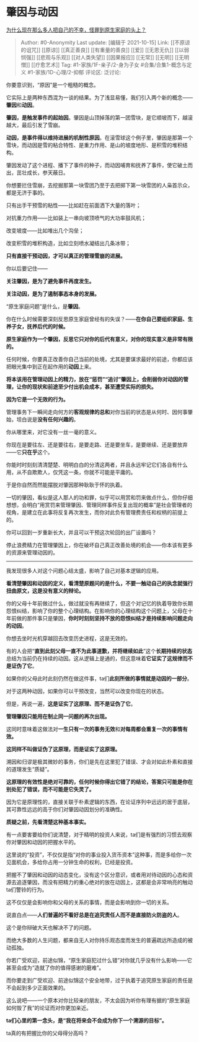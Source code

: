 # 肇因与动因
[为什么现在那么多人把自己的不幸，怪罪到原生家庭的头上？](https://www.zhihu.com/question/383698138/answer/2171205412)

> Author: #0-Anonymity
> Last update: [编辑于 2021-10-15]
> Link: [[不原谅的诅咒]] [[原谅]] [[真正善良]] [[有重量的善良]] [[爱]] [[无恩无仇]] [[以弱悯强]] [[悲观与乐观]] [[对人类失望]] [[因果报应]] [[无常]] [[无明]] [[无明憎]] [[疗愈艺术]]
> Tag: #1-家族/1F-亲子/2-身为子女 #合集/合集1-概念与定义 #1-家族/1D-心理/2-抑郁
> 评论区:
> 泛讨论:

你要意识到，“原因”是一个粗糙的概念。

它实际上是两种东西混为一谈的结果。为了浅显易懂，我们引入两个新的概念——**肇因**和**动因**。

**肇因，是触发事件的起始因**。肇因是山顶掉落的第一团雪块，是它顺坡而下，越滚越大，最后引发了雪崩。

**动因，是事件得以维持进展的机制性原因**。在滚雪球这个例子里，肇因是那第一个雪块，而动因是雪的粘合特性、是重力作用、是山的坡度地形、是积雪的堆积结构。

肇因发动了这个进程、播下了事件的种子，而动因哺育和抚养了事件，使它破土而出，茁壮成长，参天蔽日。

你想要拦住雪崩，去挖掘那第一块雪团乃至于去把掷下第一块雪团的人枭首示众，都是无济于事的。

只有出手干预雪的粘性——比如赶在前面洒下大量的落叶；

对抗重力作用——比如装上一串向坡顶喷气的大功率鼓风机；

改变坡度——比如堆出几个沟垒；

改变积雪的堆积构造，比如立刻喷水凝结出几条冰带；

**只有直接干预动因，才可以真正的管理雪崩的进展。**

你以后要记住——

**关注肇因，是为了避免事件再度发生。**

**关注动因，是为了遏制事态本身的发展。**

“原生家庭问题”是什么，是**肇因**。

你在什么时候需要深刻反思原生家庭曾经有的失误？——**在你自己要组织家庭、生养子女，抚养后代的时候。**

**原生家庭作为一个肇因，反思它只对你的后代有意义，对你的现实意义是非常有限的。**

任何时候，你要真正改善你自己当前的处境，尤其是要谋求最好的前途，你都应该把眼光集中到正在起作用的**动因**上来。

**将本该用在管理动因上的精力，放在“惩罚”“追讨”肇因上，会削弱你对动因的管理，让你的现状和前途至少付出机会成本，甚至遭受实际的损失。**

**因为它是一个无效的行为。**

管理事务下一瞬间走向何方的**客观规律的总和**对你当前的状态是从何时、因何事肇始，坦白说是**没有任何兴趣的**。

你从哪里来，对它没有一丝一毫的意义。

你现在是要往左、还是要往右，是要走路、还是要坐车，是要继续、还是要放弃——它**只在乎**这个。

你能时时刻刻清清楚楚、明明白白的分清这两者，并且永远牢记它们各自有什么用，从不自欺欺人，仅凭这一条，你就不可能是平庸的。

于是你自然而然能摆脱对肇因那种耿耿于怀的执着。

一切的肇因，看似是这人那人的功和罪，似乎可以用赏和罚来做点什么，但你仔细想想，会明白“用赏罚来管理肇因、管理同样事件反复出现的概率”是社会管理者的视角，是建立在此事将反复再次发生，而你对此负有管理费责任和权柄的前提上的。

你可以回到一岁重新长大，并且可以干预这次轮回的出厂设置吗？

停止浪费精力在管理肇因上，你在破坏自己真正改善处境的机会——你本该有更多的资源来管理动因的。

---

我发现很多人对这个问题心结太盛，影响了自己对基本逻辑的应用。

**看清楚肇因和动因的定义，看清楚原题问的是什么，不要一触动自己的执念就强行扭曲原文，这是没有意义的辩论。**

你的父母十年前做过什么，做过就没有再继续了，但这个对记忆的执着导致你长期怨恨纠结，影响了你的整个心理结构。在影响你的心理结构这个问题上，父母在十年前做的那件事只是肇因，**你时时刻刻坚持不放的怨恨纠结才是持续影响问题走向的动因**。

你想去坐时光机穿越回去改变历史进程，这是无效的。

有的人会把“**直到此刻父母一直不为此事道歉，并将继续如此**”这个**长期持续的状态**总结为当前仍在持续的动因。这从逻辑上是通的，但这意味着**它证实了这规律而不是证伪了它**。

如果你的父母此时此刻仍然在做这件事，ta们**此刻所做的事情就是动因的一部分**。

对于这两种动因，如果你可以干预改变，当然可以改变你现在的状态。

但是，再说一遍，**这是证实了这原理、而不是证伪了它**。

**管理肇因只能用在制止同一问题的再次出现。**

这同时意味着这做法对**一生只有一次的事务无效**和**对每周都会重复一次的事情有效。**

**这同样不叫做证伪了这原理，而是证实了这原理。**

溯因和归谬是极其微妙的事务，你们是先在这里犯了错误、才会对如此朴素和直接的道理发生“质疑”。

**这原理的有效性是绝对可靠的，任何时候你得出它错了的结论，答案只可能是你在别处犯了错误，而不可能是它失灵了。**

因为它是原理性的，直接关联于朴素逻辑的东西，在论证序列中远远的居于底层，其可靠性远远的高于你们对肇因动因划分的准确性。

**质疑之前，先看清楚这种基本事实。**

有一点要害要给你们说清楚，对于精明的投资人来说，ta们是有强烈的习惯去观察你对肇因和动因的把握水平的。

这里说的“投资”，不仅仅是指“对你的事业投入货币资本”这种事，而是多给你一次见面机会，多给你占用一分钟生命的权利，已经是投资。

把握不了肇因和动因的动态变化，没有这个区分意识，或者用对待动因的心态和资源去追逐肇因，而没有把精力的重心绝对的放在动因上，这都是会非常响亮的触动ta们警铃的行为。

这不仅仅是会影响你和父母的关系的事情，而是会影响到你一切的关系。

说直白点——**人们普遍的不看好总是在追究责任人而不是直接防火防盗的人**。

这个是你辩破大天也解决不了的问题。

而绝大多数的人生问题，都来自无人对你持乐观态度而发生的普遍疏远所造成的被动孤独。

你若广受欢迎，前途似锦，“原生家庭犯过什么错”对你就几乎没有什么影响——它甚至会成为“造就了你的值得感谢的磨难”。

而你要走到广受欢迎、前途似锦这个安全地带，过于执着于追究原生家庭的责任是不会起到多少正面效果的。

这么说吧——一个原本对你比较亲的朋友，不太会因为听你有理有据的“原生家庭如何毁了我”的论证而对你更加亲近。

**ta们心里的第一念头，是“我在将来会不会成为你下一个溯源的目标”。**

ta真的有把握比你的父母得分高吗？
